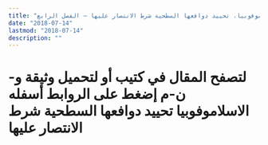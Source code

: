 ```yaml
---
title: "الاسلاموفوبيا، تحييد دوافعها السطحية شرط الانتصار عليها – الفصل الرابع"
date: "2018-07-14"
lastmod: "2018-07-14"
description: ""
---
```

# **لتصفح المقال في كتيب أو لتحميل وثيقة و-ن-م إضغط على الروابط أسفله** **الاسلاموفوبيا تحييد دوافعها السطحية شرط الانتصار عليها**

###